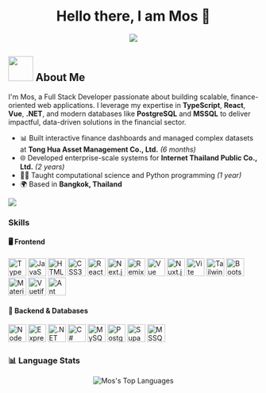 <h1 align="center">Hello there, I am Mos 👋</h1>

<p align="center">
    <img src="https://readme-typing-svg.demolab.com/?lines=Full%20Stack%20Developer;Passionate%20about%20Finance%20Tech&font=Fira%20Code&center=true&width=440&height=45&color=%237a34eb&vCenter=true&pause=1000&size=22" />
</p>

## <picture><img src="https://user-images.githubusercontent.com/74038190/216656949-4d98aa51-a60a-4dd1-b531-1b5745e18002.gif" width="50px"></picture> About Me
I'm Mos, a Full Stack Developer passionate about building scalable, finance-oriented web applications. I leverage my expertise in **TypeScript**, **React**, **Vue**, **.NET**, and modern databases like **PostgreSQL** and **MSSQL** to deliver impactful, data-driven solutions in the financial sector.

- 📊 Built interactive finance dashboards and managed complex datasets at **Tong Hua Asset Management Co., Ltd.** *(6 months)*
- 🌐 Developed enterprise-scale systems for **Internet Thailand Public Co., Ltd.** *(2 years)*
- 👨‍🏫 Taught computational science and Python programming *(1 year)*
- 🌍 Based in **Bangkok, Thailand**

<img src="https://user-images.githubusercontent.com/73097560/115834477-dbab4500-a447-11eb-908a-139a6edaec5c.gif">

### Skills

#### 🖥️ Frontend
<p align="left">
  <a href="https://www.typescriptlang.org/" target="_blank"><img src="https://skillicons.dev/icons?i=typescript&theme=dark" width="36" height="36" alt="TypeScript" /></a>
  <a href="https://developer.mozilla.org/en-US/docs/Web/JavaScript" target="_blank"><img src="https://skillicons.dev/icons?i=javascript&theme=dark" width="36" height="36" alt="JavaScript" /></a>
  <a href="https://developer.mozilla.org/en-US/docs/Glossary/HTML5" target="_blank"><img src="https://skillicons.dev/icons?i=html&theme=dark" width="36" height="36" alt="HTML5" /></a>
  <a href="https://www.w3.org/TR/CSS/#css" target="_blank"><img src="https://skillicons.dev/icons?i=css&theme=dark" width="36" height="36" alt="CSS3" /></a>
  <a href="https://reactjs.org/" target="_blank"><img src="https://skillicons.dev/icons?i=react&theme=dark" width="36" height="36" alt="React" /></a>
  <a href="https://nextjs.org/" target="_blank"><img src="https://skillicons.dev/icons?i=nextjs&theme=dark" width="36" height="36" alt="Next.js" /></a>
  <a href="https://remix.run/" target="_blank"><img src="https://skillicons.dev/icons?i=remix&theme=dark" width="36" height="36" alt="Remix" /></a>
  <a href="https://vuejs.org/" target="_blank"><img src="https://skillicons.dev/icons?i=vue&theme=dark" width="36" height="36" alt="Vue" /></a>
  <a href="https://nuxtjs.org/" target="_blank"><img src="https://skillicons.dev/icons?i=nuxtjs&theme=dark" width="36" height="36" alt="Nuxt.js" /></a>
  <a href="https://vitejs.dev/" target="_blank"><img src="https://skillicons.dev/icons?i=vite&theme=dark" width="36" height="36" alt="Vite" /></a>
  <a href="https://tailwindcss.com/" target="_blank"><img src="https://skillicons.dev/icons?i=tailwind&theme=dark" width="36" height="36" alt="TailwindCSS" /></a>
  <a href="https://getbootstrap.com/" target="_blank"><img src="https://skillicons.dev/icons?i=bootstrap&theme=dark" width="36" height="36" alt="Bootstrap" /></a>
  <a href="https://mui.com/" target="_blank"><img src="https://skillicons.dev/icons?i=mui&theme=dark" width="36" height="36" alt="Material UI" /></a>
  <a href="https://vuetifyjs.com/" target="_blank"><img src="https://skillicons.dev/icons?i=vuetify&theme=dark" width="36" height="36" alt="Vuetify" /></a>
  <a href="https://ant.design/" target="_blank"><img src="https://skillicons.dev/icons?i=antd&theme=dark" width="36" height="36" alt="Ant Design" /></a>
</p>

#### 🔧 Backend & Databases
<p align="left">
  <a href="https://nodejs.org/en/" target="_blank"><img src="https://skillicons.dev/icons?i=nodejs&theme=dark" width="36" height="36" alt="NodeJS" /></a>
  <a href="https://expressjs.com/" target="_blank"><img src="https://skillicons.dev/icons?i=express&theme=dark" width="36" height="36" alt="Express" /></a>
  <a href="https://dotnet.microsoft.com/" target="_blank"><img src="https://skillicons.dev/icons?i=dotnet&theme=dark" width="36" height="36" alt=".NET" /></a>
  <a href="https://learn.microsoft.com/en-us/dotnet/csharp/" target="_blank"><img src="https://skillicons.dev/icons?i=cs&theme=dark" width="36" height="36" alt="C#" /></a>
  <a href="https://www.mysql.com/" target="_blank"><img src="https://skillicons.dev/icons?i=mysql&theme=dark" width="36" height="36" alt="MySQL" /></a>
  <a href="https://www.postgresql.org/" target="_blank"><img src="https://skillicons.dev/icons?i=postgres&theme=dark" width="36" height="36" alt="PostgreSQL" /></a>
  <a href="https://supabase.io/" target="_blank"><img src="https://skillicons.dev/icons?i=supabase&theme=dark" width="36" height="36" alt="Supabase" /></a>
  <a href="https://www.microsoft.com/en-us/sql-server" target="_blank">
    <img src="https://cdn.jsdelivr.net/gh/devicons/devicon/icons/microsoftsqlserver/microsoftsqlserver-plain.svg" 
         width="36" height="36" alt="MSSQL" />
  </a>
</p>

### 📊 Language Stats
<p align="center">
  <img src="https://github-readme-stats.vercel.app/api/top-langs/?username=zermoser&layout=compact&theme=radical" alt="Mos's Top Languages" />
</p>
